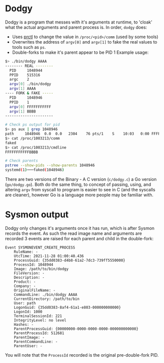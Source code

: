 # Dodgy
Dodgy is a program that messes with it's arguments at runtime, to 'cloak' what the actual
arguments and parent process is. In order, `dodgy` does:
- Uses [prctl](https://man7.org/linux/man-pages/man2/prctl.2.html) to change
the value in `/proc/<pid>/comm` (used by some tools)
- Overwrites the address of `argv[0]` and `argv[1]` to fake the real values to tools such as `ps`.
- Double-forks to make it's parent appear to be PID 1
Example usage:
```bash
$> ./bin/dodgy AAAA
-------- REAL --------
  PID     1048944
  PPID    515316
  argc    2
  argv[0] ./bin/dodgy
  argv[1] AAAA
---- FORK & FAKE -----
  PID     1048946
  PPID    1
  argv[0] FFFFFFFFFFF
  argv[1] BBBB
----------------------

# Check ps output for pid
$> ps aux | grep 1048946
path     1048946  0.0  0.0   2304    76 pts/1    S    10:03   0:00 FFFFFFFFFFF BBBB
$> cat /proc/1003213/comm
faked
$> cat /proc/1003213/cmdline
FFFFFFFFFFFBBBB

# Check parents
pstree --show-pids --show-parents 1048946
systemd(1)───faked(1048946)
```

There are two versions of the Binary - A C version (`c/dodgy.c`) a Go version (`go/dodgy.go`).
Both do the same thing, to concept of passing, using, and altering `argv` from syscall to
program is easier to see in C (and the syscalls are cleaner),
however Go is a language more people may be familiar with.

# Sysmon output
Dodgy only changes it's arguments once it has run, which is
after Sysmon records the event. As such the read image name and arguments
are recorded 3 events are raised for each parent and child in the double-fork:
```
Event SYSMONEVENT_CREATE_PROCESS
    RuleName: -
    UtcTime: 2021-11-28 01:00:40.436
    ProcessGuid: {35dd0383-d4b8-61a2-7dc3-739ff5550000}
    ProcessId: 1048944
    Image: /path/to/bin/dodgy
    FileVersion: -
    Description: -
    Product: -
    Company: -
    OriginalFileName: -
    CommandLine: ./bin/dodgy AAAA
    CurrentDirectory: /path/to/bin
    User: path
    LogonGuid: {35dd0383-8af4-61a1-e803-000000000000}
    LogonId: 1000
    TerminalSessionId: 221
    IntegrityLevel: no level
    Hashes: -
    ParentProcessGuid: {00000000-0000-0000-0000-000000000000}
    ParentProcessId: 512681
    ParentImage: -
    ParentCommandLine: -
    ParentUser: -
```

You will note that the `ProcessId` recorded is the original pre-double-fork PID.
